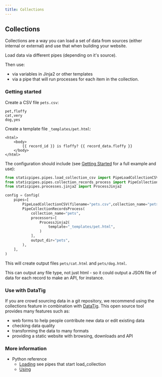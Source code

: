 ```yaml
---
title: Collections
---
```


## Collections

Collections are a way you can load a set of data from sources (either internal or external) and use that when building your website.

Load data via different pipes (depending on it's source).

Then use:

* via variables in Jinja2 or other templates
* via a pipe that will run processes for each item in the collection.


### Getting started

Create a CSV file `pets.csv`:

```
pet,floffy
cat,very
dog,yes
```

Create a template file `_templates/pet.html`:

```
<html>
    <body>
        {{ record_id }} is floffy? {{ record_data.floffy }}
    </body>
</html>
```

The configuration should include (see [Getting Started](../getting_started) for a full example and use):

```python
from staticpipes.pipes.load_collection_csv import PipeLoadCollectionCSV
from staticpipes.pipes.collection_records_process import PipeCollectionRecordsProcess
from staticpipes.processes.jinja2 import ProcessJinja2

config = Config(
    pipes=[
        PipeLoadCollectionCSV(filename="pets.csv",collection_name="pets"),
        PipeCollectionRecordsProcess(
            collection_name="pets",
            processors=[
                ProcessJinja2(
                    template="_templates/pet.html",
                )
            ],
            output_dir="pets",
        ),
    ],
)
```

This will create output files `pets/cat.html` and `pets/dog.html`.

This can output any file type, not just html - so it could output a JSON file of data for each record to make an API, for instance.

### Use with DataTig

If you are crowd sourcing data in a git repository, we recommend using the collections feature in combination with [DataTig](https://www.datatig.com/). This open source tool provides many features such as:

* web forms to help people contribute new data or edit existing data
* checking data quality
* transforming the data to many formats 
* providing a static website with browsing, downloads and API

### More information

* Python reference
    * [Loading](../reference/staticpipes.pipes.html) see pipes that start load_collection
    * [Using](../reference/staticpipes.pipes.collection_records_process.html) 

